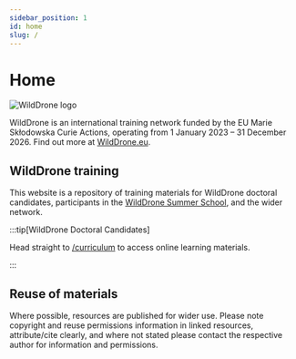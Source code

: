 ```yaml
---
sidebar_position: 1
id: home
slug: /
---
```


# Home

![WildDrone logo](/img/WildDrone_Detailed_logo_300px.png)

WildDrone is an international training network funded by the EU Marie Skłodowska Curie Actions, operating from 1 January 2023 – 31 December 2026. Find out more at [WildDrone.eu](https://wilddrone.eu).

## WildDrone training

This website is a repository of training materials for WildDrone doctoral candidates, participants in the [WildDrone Summer School](summer-school), and the wider network. 

:::tip[WildDrone Doctoral Candidates]

Head straight to [/curriculum](curriculum) to access online learning materials.

:::

## Reuse of materials

 Where possible, resources are published for wider use. Please note copyright and reuse permissions information in linked resources, attribute/cite clearly, and where not stated please contact the respective author for information and permissions.